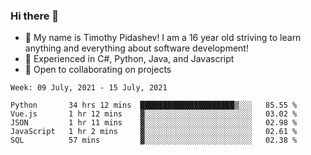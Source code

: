 ### Hi there 👋
- :adult: My name is Timothy Pidashev! I am a 16 year old striving to learn anything and everything about software development!
- :evergreen_tree: Experienced in C#, Python, Java, and Javascript
- 👯 Open to collaborating on projects

<!--START_SECTION:waka-->
```text
Week: 09 July, 2021 - 15 July, 2021

Python       34 hrs 12 mins  █████████████████████▒░░░   85.55 % 
Vue.js       1 hr 12 mins    ▓░░░░░░░░░░░░░░░░░░░░░░░░   03.02 % 
JSON         1 hr 11 mins    ▓░░░░░░░░░░░░░░░░░░░░░░░░   02.98 % 
JavaScript   1 hr 2 mins     ▓░░░░░░░░░░░░░░░░░░░░░░░░   02.61 % 
SQL          57 mins         ▓░░░░░░░░░░░░░░░░░░░░░░░░   02.38 % 
```
<!--END_SECTION:waka-->

